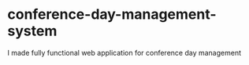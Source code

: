# conference-day-management-system
I made fully functional web application for  conference day management 
